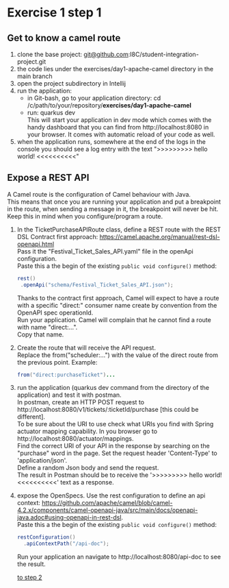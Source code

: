 # Exercise 1 step 1

## Get to know a camel route

1. clone the base project: git@github.com:I8C/student-integration-project.git  
2. the code lies under the exercises/day1-apache-camel directory in the main branch  
3. open the project subdirectory in Intellij  
4. run the application:  
	- in Git-bash, go to your application directory: cd /c/path/to/your/repository/**exercises/day1-apache-camel**  
	- run: quarkus dev  
      This will start your application in dev mode which comes with the handy dashboard that you can find from http://localhost:8080 in your browser.
      It comes with automatic reload of your code as well.
5. when the application runs, somewhere at the end of the logs in the console you should see a log entry with the text ">>>>>>>>> hello world! <<<<<<<<<<"  

## Expose a REST API

A Camel route is the configuration of Camel behaviour with Java.  
This means that once you are running your application and put a breakpoint in the route, when sending a message in it, the breakpoint will never be hit.  
Keep this in mind when you configure/program a route.  

1. In the TicketPurchaseAPIRoute class, define a REST route with the REST DSL Contract first approach: https://camel.apache.org/manual/rest-dsl-openapi.html  
   Pass it the "Festival_Ticket_Sales_API.yaml" file in the openApi configuration.  
   Paste this a the begin of the existing `public void configure()` method:
   
   ```java
   rest()
	.openApi("schema/Festival_Ticket_Sales_API.json");
   ```
   
   Thanks to the contract first approach, Camel will expect to have a route with a specific "direct:" consumer name create by convention from the OpenAPI spec operationId.  
   Run your application. Camel will complain that he cannot find a route with name "direct:...".  
   Copy that name.  
   
2. Create the route that will receive the API request.  
   Replace the from("scheduler:...") with the value of the direct route from the previous point. Example:  
   ```java
   from("direct:purchaseTicket")...
   ```

3. run the application (quarkus dev command from the directory of the application) and test it with postman.  
   In postman, create an HTTP POST request to http://localhost:8080/v1/tickets/:ticketId/purchase [this could be different].  
   To be sure about the URI to use check what URIs you find with Spring actuator mapping capability. In you browser go to http://localhost:8080/actuator/mappings.  
   Find the correct URI of your API in the response by searching on the "purchase" word in the page. 
   Set the request header 'Content-Type' to 'application/json'.  
   Define a random Json body and send the request.  
   The result in Postman should be to receive the '>>>>>>>>> hello world! <<<<<<<<<<' text as a response.  
   
4. expose the OpenSpecs. Use the rest configuration to define an api context: https://github.com/apache/camel/blob/camel-4.2.x/components/camel-openapi-java/src/main/docs/openapi-java.adoc#using-openapi-in-rest-dsl.  
   Paste this a the begin of the existing `public void configure()` method:

   ```java
   restConfiguration()
     .apiContextPath("/api-doc");
   ```
   Run your application an navigate to http://localhost:8080/api-doc to see the result.
   
    [to step 2](exercise-1-step-2) 
